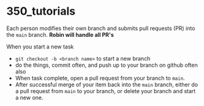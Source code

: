 # 350_tutorials

Each person modifies their own branch and submits pull requests (PR) into the `main` branch. **Robin will handle all PR's**

When you start a new task

* `git checkout -b <branch name>` to start a new branch
* do the things, commit often, and push up to your branch on github often also
* When task complete, open a pull request from your branch to `main`. 
* After successful merge of your item back into the `main` branch, either do a pull request from `main` to your branch, or delete your branch and start a new one. 